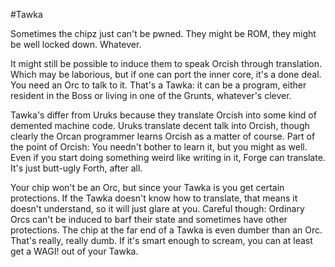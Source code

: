 #Tawka

Sometimes the chipz just can't be pwned. They might be ROM, they might be well locked down. Whatever.

It might still be possible to induce them to speak Orcish through translation. Which may be laborious, but if one can port the inner core, it's a done deal. You need an Orc to talk to it. That's a Tawka: it can be a program, either resident in the Boss or living in one of the Grunts, whatever's clever. 

Tawka's differ from Uruks because they translate Orcish into some kind of demented machine code. Uruks translate decent talk into Orcish, though clearly the Orcan programmer learns Orcish as a matter of course. Part of the point of Orcish: You needn't bother to learn it, but you might as well. Even if you start doing something weird like writing in it, Forge can translate. It's just butt-ugly Forth, after all.

Your chip won't be an Orc, but since your Tawka is you get certain protections. If the Tawka doesn't know how to translate, that means it doesn't understand, so it will just glare at you. Careful though: Ordinary Orcs can't be induced to barf their state and sometimes have other protections. The chip at the far end of a Tawka is even dumber than an Orc. That's really, really dumb. If it's smart enough to scream, you can at least get a WAGI! out of your Tawka. 